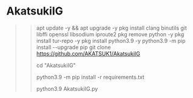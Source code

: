 # AkatsukiIG

>> apt update -y && apt upgrade -y
>> pkg install clang binutils git libffi openssl libsodium iproute2
>> pkg remove python -y
>> pkg install tur-repo -y
>> pkg install python3.9 -y
>> python3.9 -m pip install --upgrade pip
>> git clone https://github.com/AKATSUK1/AkatsukiIG
>>
>> cd "AkatsukiIG"
>>
>> python3.9 -m pip install -r requirements.txt
>>
>> python3.9 AkatsukiIG.py

